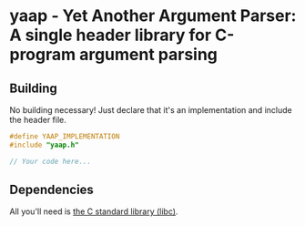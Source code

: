 # yaap - Yet Another Argument Parser: A single header library for C-program argument parsing

## Building

No building necessary! Just declare that it's an implementation and include the header file.

```c
#define YAAP_IMPLEMENTATION
#include "yaap.h"

// Your code here...
```

## Dependencies

All you'll need is [the C standard library (libc)](https://en.wikipedia.org/wiki/C_standard_library).
